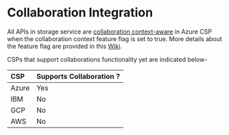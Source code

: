 # Collaboration Integration

All APIs in storage service are [collaboration context-aware](CollaborationContext.md) in Azure CSP when the collaboration context feature flag is set to true. More details about the feature flag are provided in this [Wiki](https://community.opengroup.org/groups/osdu/platform/-/wikis/Feature-Flag).

CSPs that support collaborations functionality yet are indicated below-

| CSP   | Supports Collaboration ? |
|:------|:-------------------------|
| Azure | Yes                      |
| IBM   | No                       |
| GCP   | No                       |
| AWS   | No                       |
